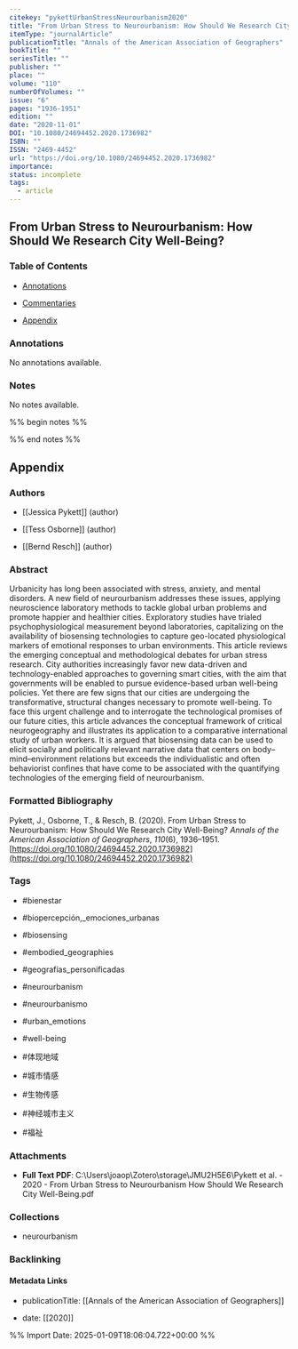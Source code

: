 ```yaml
---
citekey: "pykettUrbanStressNeurourbanism2020"
title: "From Urban Stress to Neurourbanism: How Should We Research City Well-Being?"
itemType: "journalArticle"
publicationTitle: "Annals of the American Association of Geographers"
bookTitle: ""
seriesTitle: ""
publisher: ""
place: ""
volume: "110"
numberOfVolumes: ""
issue: "6"
pages: "1936-1951"
edition: ""
date: "2020-11-01"
DOI: "10.1080/24694452.2020.1736982"
ISBN: ""
ISSN: "2469-4452"
url: "https://doi.org/10.1080/24694452.2020.1736982"
importance: 
status: incomplete
tags:
  - article
---
```


## From Urban Stress to Neurourbanism: How Should We Research City Well-Being?

### Table of Contents

- [Annotations](#annotations)

+ [Commentaries](#commentaries)

- [Appendix](#appendix)

### Annotations


No annotations available.


### Notes


No notes available.


%% begin notes %%

<!-- Write your personal notes here -->

%% end notes %%

## Appendix

### Authors


- [[Jessica Pykett]] (author)

- [[Tess Osborne]] (author)

- [[Bernd Resch]] (author)



### Abstract

Urbanicity has long been associated with stress, anxiety, and mental disorders. A new field of neurourbanism addresses these issues, applying neuroscience laboratory methods to tackle global urban problems and promote happier and healthier cities. Exploratory studies have trialed psychophysiological measurement beyond laboratories, capitalizing on the availability of biosensing technologies to capture geo-located physiological markers of emotional responses to urban environments. This article reviews the emerging conceptual and methodological debates for urban stress research. City authorities increasingly favor new data-driven and technology-enabled approaches to governing smart cities, with the aim that governments will be enabled to pursue evidence-based urban well-being policies. Yet there are few signs that our cities are undergoing the transformative, structural changes necessary to promote well-being. To face this urgent challenge and to interrogate the technological promises of our future cities, this article advances the conceptual framework of critical neurogeography and illustrates its application to a comparative international study of urban workers. It is argued that biosensing data can be used to elicit socially and politically relevant narrative data that centers on body–mind–environment relations but exceeds the individualistic and often behaviorist confines that have come to be associated with the quantifying technologies of the emerging field of neurourbanism.


### Formatted Bibliography

Pykett, J., Osborne, T., & Resch, B. (2020). From Urban Stress to Neurourbanism: How Should We Research City Well-Being? _Annals of the American Association of Geographers_, _110_(6), 1936–1951. [https://doi.org/10.1080/24694452.2020.1736982](https://doi.org/10.1080/24694452.2020.1736982)


### Tags


- #bienestar

- #biopercepción,_emociones_urbanas

- #biosensing

- #embodied_geographies

- #geografías_personificadas

- #neurourbanism

- #neurourbanismo

- #urban_emotions

- #well-being

- #体现地域

- #城市情感

- #生物传感

- #神经城市主义

- #福祉




### Attachments


- **Full Text PDF**: C:\Users\joaop\Zotero\storage\JMU2H5E6\Pykett et al. - 2020 - From Urban Stress to Neurourbanism How Should We Research City Well-Being.pdf




### Collections


- neurourbanism





### Backlinking


#### Metadata Links


- publicationTitle: [[Annals of the American Association of Geographers]]




- date: [[2020]]





<!-- Any additional notes or comments -->


%% Import Date: 2025-01-09T18:06:04.722+00:00 %%
